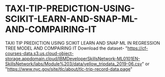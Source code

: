 # TAXI-TIP-PREDICTION-USING-SCIKIT-LEARN-AND-SNAP-ML-AND-COMPAIRING-IT
TAXI TIP PREDICTION USING SCIKIT LEARN AND SNAP ML IN REGRESSION TREE MODEL AND COMPAIRING IT
Download the dataset- "https://cf-courses-data.s3.us.cloud-object-storage.appdomain.cloud/IBMDeveloperSkillsNetwork-ML0101EN-SkillsNetwork/labs/Module%203/data/yellow_tripdata_2019-06.csv" or "https://www.nyc.gov/site/tlc/about/tlc-trip-record-data.page"
